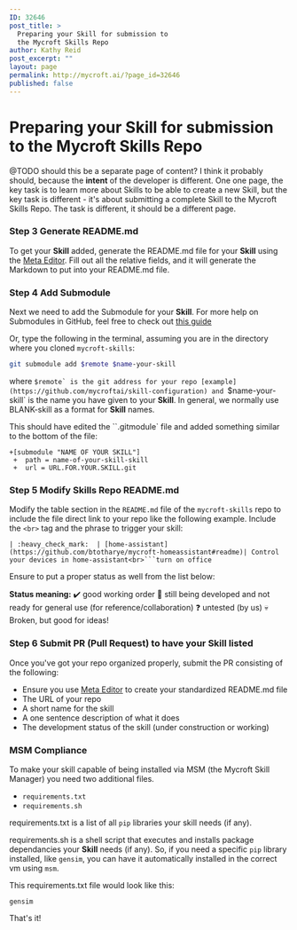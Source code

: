 ```yaml
---
ID: 32646
post_title: >
  Preparing your Skill for submission to
  the Mycroft Skills Repo
author: Kathy Reid
post_excerpt: ""
layout: page
permalink: http://mycroft.ai/?page_id=32646
published: false
---
```

# Preparing your Skill for submission to the Mycroft Skills Repo
@TODO should this be a separate page of content? I think it probably should, because the **intent** of the developer is different. One one page, the key task is to learn more about Skills to be able to create a new Skill, but the key task is different - it's about submitting a complete Skill to the Mycroft Skills Repo. The task is different, it should be a different page.

### Step 3 Generate README.md
To get your **Skill** added, generate the README.md file for your **Skill** using the [Meta Editor](http://rawgit.com/MycroftAI/mycroft-skills/master/meta_editor.html). Fill out all the relative fields, and it will generate the Markdown to put into your README.md file.

### Step 4 Add Submodule
Next we need to add the Submodule for your **Skill**. For more help on Submodules in GitHub, feel free to check out [this guide](https://github.com/blog/2104-working-with-submodules)

Or, type the following in the terminal, assuming you are in the directory where you cloned `mycroft-skills`:

```bash
git submodule add $remote $name-your-skill
```
where ``$remote` is the git address for your repo [example] (https://github.com/mycroftai/skill-configuration) and ``$name-your-skill` is the name you have given to your **Skill**. In general, we normally use BLANK-skill as a format for **Skill** names.

This should have edited the ``.gitmodule` file and added something similar to the bottom of the file:
```
+[submodule "NAME OF YOUR SKILL"]
 +	path = name-of-your-skill-skill
 +	url = URL.FOR.YOUR.SKILL.git
```

### Step 5 Modify Skills Repo README.md
Modify the table section in the `README.md` file of the `mycroft-skills` repo to include the file direct link to your repo like the following example. Include the `<br>` tag and the phrase to trigger your skill:

```
| :heavy_check_mark:  | [home-assistant](https://github.com/btotharye/mycroft-homeassistant#readme)| Control your devices in home-assistant<br>```turn on office
```

Ensure to put a proper status as well from the list below:



**Status meaning:**
:heavy_check_mark: good working order
:construction:     still being developed and not ready for general use (for reference/collaboration)
:question:         untested (by us)
:skull:            Broken, but good for ideas!

### Step 6 Submit PR (Pull Request) to have your **Skill** listed
Once you've got your repo organized properly, submit the PR consisting of the following:
* Ensure you use [Meta Editor](http://rawgit.com/MycroftAI/mycroft-skills/master/meta_editor.html) to create your standardized README.md file
* The URL of your repo
* A short name for the skill
* A one sentence description of what it does
* The development status of the skill (under construction or working)

### MSM Compliance
To make your skill capable of being installed via MSM (the Mycroft Skill Manager) you need two additional files.
* `requirements.txt`
* `requirements.sh`

requirements.txt is a list of all `pip` libraries your skill needs (if any).

requirements.sh is a shell script that executes and installs package dependancies  your **Skill** needs (if any).
So, if you need a specific `pip` library installed, like `gensim`, you can have it automatically installed in the correct vm using `msm`.

This requirements.txt file would look like this:
```
gensim
```
That's it!